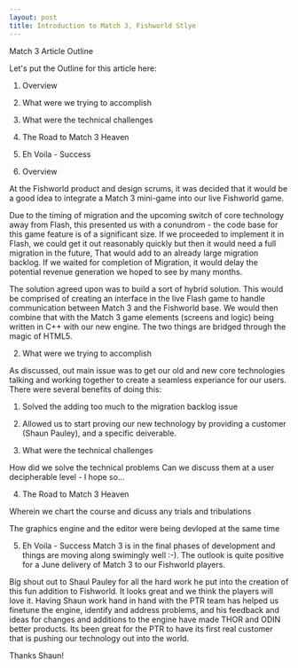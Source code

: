 ```yaml
---
layout: post
title: Introduction to Match 3, Fishworld Stlye
---
```


Match 3 Article Outline

  Let's put the Outline for this article here:
  1. Overview
  2. What were we trying to accomplish
  3. What were the technical challenges
  4. The Road to Match 3 Heaven
  5. Eh Voila - Success


1. Overview

At the Fishworld product and design scrums, it was decided that it would be a good idea to integrate a Match 3 mini-game into our live Fishworld game.

Due to the timing of migration and the upcoming switch of core technology away from Flash, this presented us with a conundrom - the code base for this game feature is of a significant size. If we proceeded to implement it in Flash, we could get it out reasonably quickly but then it would need a full migration in the future, That would add to an already large migration backlog. If we waited for completion of Migration, it would delay the potential revenue generation we hoped to see by many months.

The solution agreed upon was to build a sort of hybrid solution. This would be comprised of creating an interface in the live Flash game to handle communication between Match 3 and the Fishworld base. We would then combine that with the Match 3 game elements (screens and logic) being written in C++ with our new engine. The two things are bridged through the magic of HTML5.

2. What were we trying to accomplish

As discussed, out main issue was to get our old and new core technologies talking and working together to create a seamless experiance for our users. There were several benefits of doing this:

  1. Solved the adding too much to the migration backlog issue

  2. Allowed us to start proving our new technology by providing a customer (Shaun Pauley), and a specific deiverable.

3. What were the technical challenges

How did we solve the technical problems
Can we discuss them at a user decipherable level - I hope so...


4. The Road to Match 3 Heaven

Wherein we chart the course and dicuss any trials and tribulations

The graphics engine and the editor were being devloped at the same time



5. Eh Voila - Success
Match 3 is in the final phases of development and things are moving along swimingly well :-). The outlook is quite positive for a June delivery of Match 3 to our Fishworld players. 

Big shout out to Shaul Pauley for all the hard work he put into the creation of this fun addition to Fishworld. It looks great and we think the players will love it. Having Shaun work hand in hand with the PTR team has helped us finetune the engine, identify and address problems, and his feedback and ideas for changes and additions to the engine have made THOR and ODIN better products. Its been great for the PTR to have its first real customer that is pushing our technology out into the world. 

Thanks Shaun!








[^fn-sample_footnote]: Handy! Now click the return link to go back.
